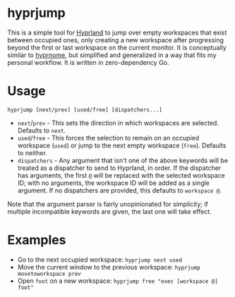 # hyprjump

This is a simple tool for [Hyprland](https://hyprland.org) to jump over empty
workspaces that exist between occupied ones, only creating a new workspace after
progressing beyond the first or last workspace on the current monitor. It is
conceptually similar to [hyprnome](https://github.com/donovanglover/hyprnome),
but simplified and generalized in a way that fits my personal workflow. It is
written in zero-dependency Go.

# Usage

```
hyprjump [next/prev] [used/free] [dispatchers...]
```

- `next`/`prev` - This sets the direction in which workspaces are selected.
  Defaults to `next`.
- `used`/`free` - This forces the selection to remain on an occupied workspace
  (`used`) or jump to the next empty workspace (`free`). Defaults to neither.
- `dispatchers` - Any argument that isn't one of the above keywords will be
  treated as a dispatcher to send to Hyprland, in order. If the dispatcher has
  arguments, the first `@` will be replaced with the selected workspace ID; with
  no arguments, the workspace ID will be added as a single argument. If no
  dispatchers are provided, this defaults to `workspace @`.

Note that the argument parser is fairly unopinionated for simplicity; if
multiple incompatible keywords are given, the last one will take effect.

# Examples

- Go to the next occupied workspace: `hyprjump next used`
- Move the current window to the previous workspace:
  `hyprjump movetoworkspace prev`
- Open `foot` on a new workspace: `hyprjump free "exec [workspace @] foot"`
